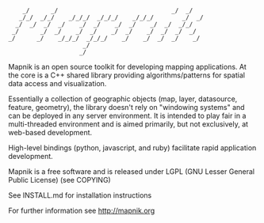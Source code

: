 
```                                                          
    _/      _/                                _/  _/      
   _/_/  _/_/    _/_/_/  _/_/_/    _/_/_/        _/  _/   
  _/  _/  _/  _/    _/  _/    _/  _/    _/  _/  _/_/      
 _/      _/  _/    _/  _/    _/  _/    _/  _/  _/  _/     
_/      _/    _/_/_/  _/_/_/    _/    _/  _/  _/    _/    
                     _/                                   
                    _/                                    
```

Mapnik is an open source toolkit for developing mapping applications.
At the core is a C++ shared library providing algorithms/patterns 
for spatial data access and visualization.

Essentially a collection of geographic objects (map, layer, datasource,
feature, geometry), the library doesn't rely on "windowing systems"
and can be deployed in any server environment.  It is intended to play
fair in a multi-threaded environment and is aimed primarily, but not
exclusively, at web-based development.

High-level bindings (python, javascript, and ruby) facilitate rapid 
application development.

Mapnik is a free software and is released under LGPL (GNU Lesser General
Public License) (see COPYING)

See INSTALL.md for installation instructions

For further information see http://mapnik.org
